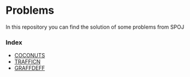# Problems
In this repository you can find the solution of some problems from SPOJ

### Index
- [COCONUTS](coconuts.cpp)
- [TRAFFICN](trafficn.cpp)
- [GRAFFDEFF](graffdef.cpp)
